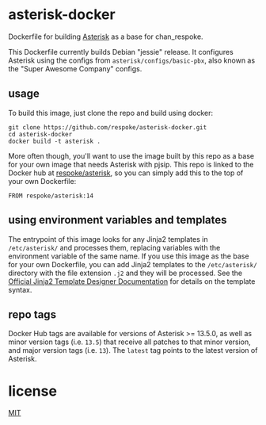 # asterisk-docker
Dockerfile for building [Asterisk][github/asterisk] as a base for chan_respoke.

This Dockerfile currently builds Debian "jessie" release.  It configures Asterisk 
using the configs from `asterisk/configs/basic-pbx`, also known as the "Super 
Awesome Company" configs.

## usage

To build this image, just clone the repo and build using docker:

    git clone https://github.com/respoke/asterisk-docker.git
    cd asterisk-docker
    docker build -t asterisk .

More often though, you'll want to use the image built by this repo as a base for your 
own image that needs Asterisk with pjsip. This repo is linked to the Docker hub at 
[respoke/asterisk][dockerhub/asterisk], so you can simply add this to the top of 
your own Dockerfile:

    FROM respoke/asterisk:14

## using environment variables and templates

The entrypoint of this image looks for any Jinja2 templates in `/etc/asterisk/` and
processes them, replacing variables with the environment variable of the same name.
If you use this image as the base for your own Dockerfile, you can add Jinja2
templates to the `/etc/asterisk/` directory with the file extension `.j2` and they will
be processed. See the [Official Jinja2 Template Designer Documentation][] for
details on the template syntax.

## repo tags

Docker Hub tags are available for versions of Asterisk >= 13.5.0, as well as minor 
version tags (i.e. `13.5`) that receive all patches to that minor version, and major 
version tags (i.e. `13`). The `latest` tag points to the latest version of Asterisk.

# license

[MIT](https://github.com/respoke/asterisk-docker/blob/master/LICENSE)

[github/asterisk]: https://github.com/asterisk/asterisk
[dockerhub/asterisk]: https://hub.docker.com/r/respoke/asterisk/
[Official Jinja2 Template Designer Documentation]: http://jinja.pocoo.org/docs/dev/templates/

